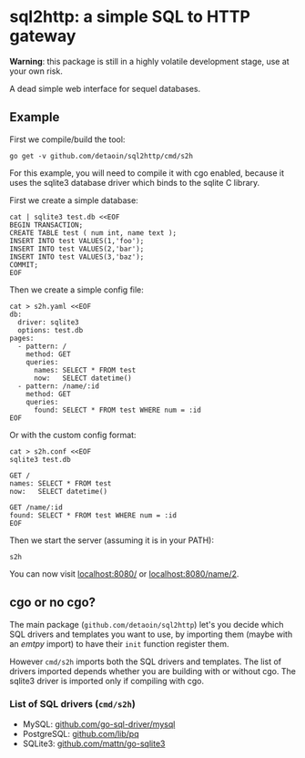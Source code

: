 sql2http: a simple SQL to HTTP gateway
======================================

**Warning**: this package is still in a highly volatile development stage,
use at your own risk.

A dead simple web interface for sequel databases.

Example
-------

First we compile/build the tool:

	go get -v github.com/detaoin/sql2http/cmd/s2h

For this example, you will need to compile it with cgo enabled, because
it uses the sqlite3 database driver which binds to the sqlite C library.

First we create a simple database:

	cat | sqlite3 test.db <<EOF
	BEGIN TRANSACTION;
	CREATE TABLE test ( num int, name text );
	INSERT INTO test VALUES(1,'foo');
	INSERT INTO test VALUES(2,'bar');
	INSERT INTO test VALUES(3,'baz');
	COMMIT;
	EOF

Then we create a simple config file:

	cat > s2h.yaml <<EOF
	db:
	  driver: sqlite3
	  options: test.db
	pages:
	  - pattern: /
	    method: GET
	    queries:
	      names: SELECT * FROM test
	      now:   SELECT datetime()
	  - pattern: /name/:id
	    method: GET
	    queries:
	      found: SELECT * FROM test WHERE num = :id
	EOF

Or with the custom config format:

	cat > s2h.conf <<EOF
	sqlite3 test.db
	
	GET /
	names: SELECT * FROM test
	now:   SELECT datetime()
	
	GET /name/:id
	found: SELECT * FROM test WHERE num = :id
	EOF

Then we start the server (assuming it is in your PATH):

	s2h

You can now visit [localhost:8080/](http://localhost:8080/) or
[localhost:8080/name/2](http://localhost:8080/name/2).

cgo or no cgo?
--------------

The main package (`github.com/detaoin/sql2http`) let's you decide which
SQL drivers and templates you want to use, by importing them (maybe with
an _emtpy_ import) to have their `init` function register them.

However `cmd/s2h` imports both the SQL drivers and templates. The list
of drivers imported depends whether you are building with or without
cgo. The sqlite3 driver is imported only if compiling with cgo.

### List of SQL drivers (`cmd/s2h`)

- MySQL: [github.com/go-sql-driver/mysql](https://github.com/go-sql-driver/mysql)
- PostgreSQL: [github.com/lib/pq](https://github.com/lib/pq)
- SQLite3: [github.com/mattn/go-sqlite3](https://github.com/mattn/go-sqlite3)
